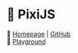 # :space_invader: PixiJS

:link: [Homepage](https://www.pixijs.com/) | [GitHub](https://github.com/pixijs/pixi.js)  
:link: [Playground](https://www.pixiplayground.com/)
